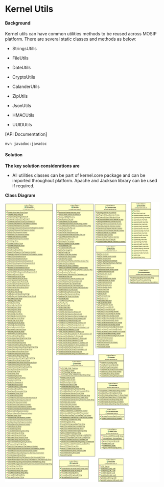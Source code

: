 # Kernel Utils

#### Background

Kernel utils can have common utilities methods to be reused across MOSIP platform. 
There are several static classes and methods as below:

- StringsUtills

- FileUtils

- DateUtils

- CryptoUtils

- CalanderUtils

- ZipUtils

- JsonUtils

- HMACUtils

- UUIDUtils 


[API Documentation]

```
mvn javadoc:javadoc
```


#### Solution


**The key solution considerations are**

- All utilities classes can be part of kernel.core package and can be imported throughout platform.  Apache and Jackson library can be used if required.


**Class Diagram**


![Class Diagram](_images/kernel-utils-cd.png)



